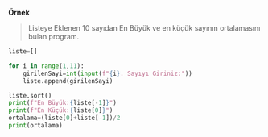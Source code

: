 **Örnek**
> Listeye Eklenen 10 sayıdan En Büyük  ve en küçük sayının ortalamasını bulan program.

```python
liste=[]

for i in range(1,11):
    girilenSayi=int(input(f"{i}. Sayıyı Giriniz:"))
    liste.append(girilenSayi)

liste.sort()
print(f"En Büyük:{liste[-1]}")
print(f"En Küçük:{liste[0]}")
ortalama=(liste[0]+liste[-1])/2
print(ortalama)


```
